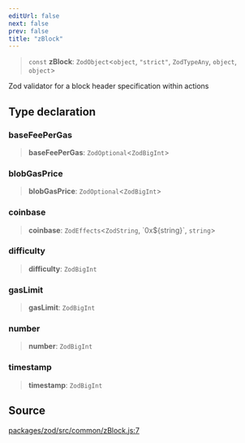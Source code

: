 ```yaml
---
editUrl: false
next: false
prev: false
title: "zBlock"
---
```


> `const` **zBlock**: `ZodObject`\<`object`, `"strict"`, `ZodTypeAny`, `object`, `object`\>

Zod validator for a block header specification within actions

## Type declaration

### baseFeePerGas

> **baseFeePerGas**: `ZodOptional`\<`ZodBigInt`\>

### blobGasPrice

> **blobGasPrice**: `ZodOptional`\<`ZodBigInt`\>

### coinbase

> **coinbase**: `ZodEffects`\<`ZodString`, \`0x$\{string\}\`, `string`\>

### difficulty

> **difficulty**: `ZodBigInt`

### gasLimit

> **gasLimit**: `ZodBigInt`

### number

> **number**: `ZodBigInt`

### timestamp

> **timestamp**: `ZodBigInt`

## Source

[packages/zod/src/common/zBlock.js:7](https://github.com/evmts/tevm-monorepo/blob/main/packages/zod/src/common/zBlock.js#L7)

